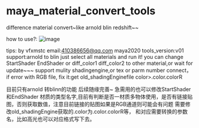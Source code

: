 # maya_material_convert_tools
difference material convert~like arnold blin redshift~~

how to use?:
![image](https://github.com/qqqq88902494/maya_material_convert_tools/blob/master/GIF.gif )  

tips:
by vfxmstc 
email:410386656@qq.com
maya2020
tools_version:v01
support:arnold to blin
just select all materials and run it!
you can change StartShader EndShader  or diff_color1  diff_color2  to other material,or wait for update~~~
support mulity shadingengine,or tex or parm number connect，if error with RGB file, fix it:get old_shadingEnginefile color>.color.colorR

目前只有arnold 转blinn的功能  后续随缘完善~
急需用的也可以修改StartShader和EndShader  材质的类型名字,目前有判断是否一材质多物体使用，是否有链接贴图，否则获取数值，注意目前链接的贴图如果是RGB通道则可能会有问题 需要修改old_shadingEngine获取的.color为.color.colorR等，
和对应需要转换的参数名，比如高光也可以对应格式写下去。


